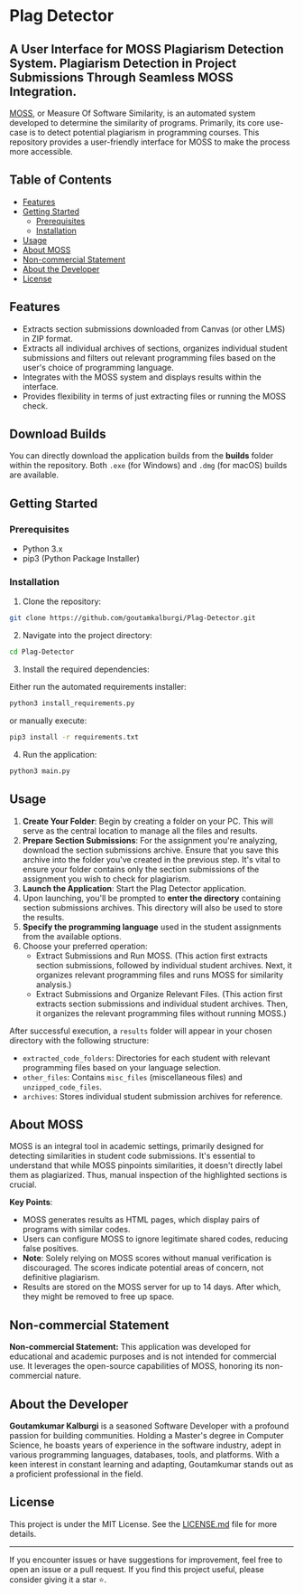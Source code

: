 # Plag Detector
## A User Interface for MOSS Plagiarism Detection System. Plagiarism Detection in Project Submissions Through Seamless MOSS Integration.

[MOSS](https://theory.stanford.edu/~aiken/moss/), or Measure Of Software Similarity, is an automated system developed to determine the similarity of programs. Primarily, its core use-case is to detect potential plagiarism in programming courses. This repository provides a user-friendly interface for MOSS to make the process more accessible.

## Table of Contents
- [Features](#features)
- [Getting Started](#getting-started)
  * [Prerequisites](#prerequisites)
  * [Installation](#installation)
- [Usage](#usage)
- [About MOSS](#about-moss)
- [Non-commercial Statement](#non-commercial-statement)
- [About the Developer](#about-the-developer)
- [License](#license)

## Features

- Extracts section submissions downloaded from Canvas (or other LMS) in ZIP format.
- Extracts all individual archives of sections, organizes individual student submissions and filters out relevant programming files based on the user's choice of programming language.
- Integrates with the MOSS system and displays results within the interface.
- Provides flexibility in terms of just extracting files or running the MOSS check.

## Download Builds

You can directly download the application builds from the **builds** folder within the repository. Both `.exe` (for Windows) and `.dmg` (for macOS) builds are available.

## Getting Started

### Prerequisites

- Python 3.x
- pip3 (Python Package Installer)

### Installation

1. Clone the repository:

```bash
git clone https://github.com/goutamkalburgi/Plag-Detector.git
```

2. Navigate into the project directory:

```bash
cd Plag-Detector
```

3. Install the required dependencies:

Either run the automated requirements installer:
```bash
python3 install_requirements.py
```
or manually execute:
```bash
pip3 install -r requirements.txt
```

4. Run the application:

```bash
python3 main.py
```

## Usage

1. **Create Your Folder**: Begin by creating a folder on your PC. This will serve as the central location to manage all the files and results.
2. **Prepare Section Submissions**: For the assignment you're analyzing, download the section submissions archive. Ensure that you save this archive into the folder you've created in the previous step. It's vital to ensure your folder contains only the section submissions of the assignment you wish to check for plagiarism.
3. **Launch the Application**: Start the Plag Detector application.
4. Upon launching, you'll be prompted to **enter the directory** containing section submissions archives. This directory will also be used to store the results.
5. **Specify the programming language** used in the student assignments from the available options.
6. Choose your preferred operation:
   - Extract Submissions and Run MOSS. (This action first extracts section submissions, followed by individual student archives. Next, it organizes relevant programming files and runs MOSS for similarity analysis.)
   - Extract Submissions and Organize Relevant Files. (This action first extracts section submissions and individual student archives. Then, it organizes the relevant programming files without running MOSS.)

After successful execution, a `results` folder will appear in your chosen directory with the following structure:

- `extracted_code_folders`: Directories for each student with relevant programming files based on your language selection.
- `other_files`: Contains `misc_files` (miscellaneous files) and `unzipped_code_files`.
- `archives`: Stores individual student submission archives for reference.

## About MOSS

MOSS is an integral tool in academic settings, primarily designed for detecting similarities in student code submissions. It's essential to understand that while MOSS pinpoints similarities, it doesn't directly label them as plagiarized. Thus, manual inspection of the highlighted sections is crucial.

**Key Points**:
- MOSS generates results as HTML pages, which display pairs of programs with similar codes.
- Users can configure MOSS to ignore legitimate shared codes, reducing false positives.
- **Note**: Solely relying on MOSS scores without manual verification is discouraged. The scores indicate potential areas of concern, not definitive plagiarism.
- Results are stored on the MOSS server for up to 14 days. After which, they might be removed to free up space.

## Non-commercial Statement

**Non-commercial Statement:** This application was developed for educational and academic purposes and is not intended for commercial use. It leverages the open-source capabilities of MOSS, honoring its non-commercial nature.

## About the Developer

**Goutamkumar Kalburgi** is a seasoned Software Developer with a profound passion for building communities. Holding a Master's degree in Computer Science, he boasts years of experience in the software industry, adept in various programming languages, databases, tools, and platforms. With a keen interest in constant learning and adapting, Goutamkumar stands out as a proficient professional in the field. 

## License

This project is under the MIT License. See the [LICENSE.md](LICENSE.md) file for more details.

---

If you encounter issues or have suggestions for improvement, feel free to open an issue or a pull request. If you find this project useful, please consider giving it a star ⭐.
